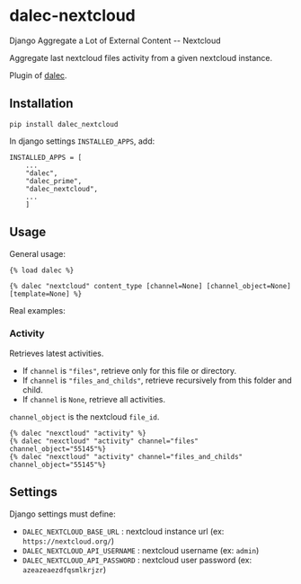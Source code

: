 # dalec-nextcloud

Django Aggregate a Lot of External Content -- Nextcloud

Aggregate last nextcloud files activity from a given nextcloud instance.

Plugin of [dalec](https://github.com/webu/dalec).

## Installation

```
pip install dalec_nextcloud
```

In django settings `INSTALLED_APPS`, add:

```
INSTALLED_APPS = [
    ...
    "dalec",
    "dalec_prime",
    "dalec_nextcloud",
    ...
    ]
```


## Usage

General usage:
```django
{% load dalec %}

{% dalec "nextcloud" content_type [channel=None] [channel_object=None] [template=None] %}
```

Real examples:

### Activity

Retrieves latest activities.

 - If `channel` is `"files"`, retrieve only for this file or directory.
 - If `channel` is `"files_and_childs"`, retrieve recursively from this folder and child.
 - If `channel` is `None`, retrieve all activities.

`channel_object` is the nextcloud `file_id`.

```django
{% dalec "nexctloud" "activity" %}
{% dalec "nexctloud" "activity" channel="files" channel_object="55145"%}
{% dalec "nexctloud" "activity" channel="files_and_childs" channel_object="55145"%}
```


## Settings

Django settings must define:

  - `DALEC_NEXTCLOUD_BASE_URL` : nextcloud instance url (ex: `https://nextcloud.org/`)
  - `DALEC_NEXTCLOUD_API_USERNAME` : nextcloud username (ex: `admin`)
  - `DALEC_NEXTCLOUD_API_PASSWORD` : nextcloud user password (ex: `azeazeaezdfqsmlkrjzr`)


